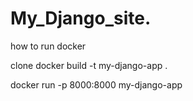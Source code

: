 ﻿# My_Django_site.


how to run docker

clone 
docker build -t my-django-app .

docker run -p 8000:8000 my-django-app


